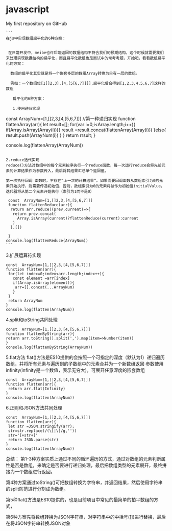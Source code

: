 # javascript
My first repository on GitHub

````
```
在js中实现数组扁平化的6种方案：
````
```
 
 在日常开发中，meibe也许后端返回的数据结构不符合我们的预期结构，这个时候就需要我们来处理实现数据结构的扁平化，而且扁平化数组也是面试中的常考考题，开始吧，看看数组扁平化的方案：
  
  数组的扁平化其实就是将一个嵌套多层的数组Array转换为只有一层的数组。
  
  例如：一个数组位[1[]2,3],[4,[5[6,7]]]],扁平化后会得到[1,2,3,4,5,6,7]这样的数组
   
   扁平化的6种方案：
   
   1.使用递归实现 
   ```
   const  ArrayNum=[1,[]2,3,[4,[5,6,7]]]
   //第一种递归实现
   function flattenArray(arr){
     let result=[];
     for(var i=0;i<Array.length;i++){
      if(Array.isArray(Array(i))){
       result =result.concat(flattenArray(Array(i)))
      }else{
       result.push(ArrayNum(i))
      }
     }
     return rrsult;
   }
   
   console.log(flattenArray(ArrayNum))
   ```
   
   2.reduce迭代实现
   reduce()方法对数组中的每个元素按序执行一个reduce函数，每一次运行reduce会将先前元素的计算结果作为参数传入，最后将其结果汇总单个返回值。
   
   第一次执行回调 函数时，不存在“上一次的计算结果”。如果需要回调函数从数组索引为0的元素开始执行，则需要传递初始值，否则，数组索引为0的元素将被作为初始值initialValue，迭代器将从第二个元素开始执行（索引为1而不是0）
   
   ```
     const  ArrayNum=[1,[]2,3,[4,[5,6,7]]]
     function flattenReduce(arr){
      return arr.reduce((prev,current)=>{
       return prev.concat(
         Array.isArray(current)?flattenReduce(current):current
       )
      },[])
     
     }
    console.log(flattenReduce(ArrayNum))
    ```
    
   3.扩展运算符实现
   ```
   const  ArrayNum=[1,[]2,3,[4,[5,6,7]]]
   function flatten(arr){
    for(let index=0;index<arr.length;index++){
      const element =arr[index]
      if(Array.isArray(element)){
       arr=[].concat(...ArrayNum)
      }
    }
    return ArrayNum
   }
   console.log(flatten(ArrayNum))
  
  ```
   4.split和toString共同处理
   ```
  const  ArrayNum=[1,[]2,3,[4,[5,6,7]]]
  function flattenByString(arr){
   return arr.toString().split(',').map(item=>Number(item))
  }
  console.log(flattenByString(ArrayNum))
  ```
  
   5.flat方法
   flat()方法是ES10提供的会按照一个可指定的深度（默认为1）递归遍历数组，并将所有元素与遍历到的子数组中的元素合并为一个新数组返回
   参数使用infinity(infinity是一个数值，表示无穷大)，可展开任意深度的嵌套数组
   ```
   const  ArrayNum=[1,[]2,3,[4,[5,6,7]]]
   function flatten(arr){
    return arr.flat(Infinity)
   }
  console.log(flatten(ArrayNum))
  ```
  
  6.正则和JSON方法共同处理
  
   ```
   const  ArrayNum=[1,[]2,3,[4,[5,6,7]]]
   function flatten(arr){
    let str =JSON.stringify(arr);
    str=str.replace(/(\[|\]/g,''))
    str='[+str+]'
    return JSON.parse(str)
   }
   console.log(flatten(ArrayNum))
  ```
   总结：
   第1-3种方案实质上通过不同的循环遍历的方式，通过对数组的元素判断属性是否是数组，来确定是否要进行递归处理，最后把数组类型的元素展开，最终拼接为一个数组进行返回。
   
   第4种方案通过toString()可把数组转换为字符串，并返回结果，然后使用字符串的split防范进行分割成为数组。
   
   第5种flat()方法是ES10提供的，也是目前项目中常见的最简单的拍平数组的方式，
   
   第6种方案先将数组转换为JSON字符串，对字符串中的中括号([])进行替换，最后在将JSON字符串转换JSON对象
  
  
